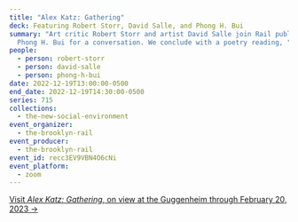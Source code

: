 ```yaml
---
title: "Alex Katz: Gathering"
deck: Featuring Robert Storr, David Salle, and Phong H. Bui
summary: "Art critic Robert Storr and artist David Salle join Rail publisher
  Phong H. Bui for a conversation. We conclude with a poetry reading, "
people:
  - person: robert-storr
  - person: david-salle
  - person: phong-h-bui
date: 2022-12-19T13:00:00-0500
end_date: 2022-12-19T14:30:00-0500
series: 715
collections:
  - the-new-social-environment
event_organizer:
  - the-brooklyn-rail
event_producer:
  - the-brooklyn-rail
event_id: recc3EV9VBN4O6cNi
event_platform:
  - zoom
---
```

[V﻿isit *Alex Katz: Gathering*, on view at the Guggenheim through February 20, 2023 →](https://www.guggenheim.org/exhibition/alex-katz-gathering)